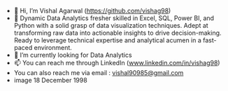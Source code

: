 - 👋 Hi, I’m Vishal Agarwal (https://github.com/vishag98)
- 💞️ Dynamic Data Analytics fresher skilled in Excel, SQL, Power BI, and Python with a solid grasp of data visualization techniques. Adept at transforming raw data into actionable insights to drive decision-making. Ready to leverage technical expertise and analytical acumen in a fast-paced environment.
- 👀 I’m currently looking for Data Analytics
- 📫 You can reach me through LinkedIn (www.linkedin.com/in/vishag98)
- You can also reach me via email : vishal90985@gmail.com
- image 18 December 1998

<!---
vishag98/vishag98 is a ✨ special ✨ repository because its `README.md` (this file) appears on your GitHub profile.
You can click the Preview link to take a look at your changes.
--->
